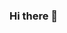 ### Hi there 👋

<!--
**tpel3818/tpel3818** is a ✨ _special_ ✨ repository because its `README.md` (this file) appears on your GitHub profile.

Here are some ideas to get you started:

- 🔭 I’m currently working on a Bachelor's in Aerospace Engineering at Iowa State!
- 🌱 I’m currently learning how to use GitHub
- 🤔 I’m looking for help with how to use GitHub
- 💬 Ask me about playing Rugby here at ISU
-->
